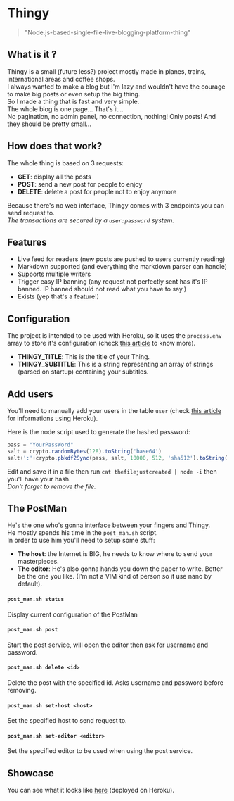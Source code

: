 # Thingy

> "Node.js-based-single-file-live-blogging-platform-thing"

## What is it ?

Thingy is a small (future less?) project mostly made in planes, trains, international areas and coffee shops.  
I always wanted to make a blog but I'm lazy and wouldn't have the courage to make big posts or even setup the big thing.  
So I made a thing that is fast and very simple.  
The whole blog is one page... That's it...  
No pagination, no admin panel, no connection, nothing! Only posts! And they should be pretty small...

## How does that work?

The whole thing is based on 3 requests:
- **GET**: display all the posts
- **POST**: send a new post for people to enjoy
- **DELETE**: delete a post for people not to enjoy anymore

Because there's no web interface, Thingy comes with 3 endpoints you can send request to.  
*The transactions are secured by a `user:password` system.*

## Features

- Live feed for readers (new posts are pushed to users currently reading)
- Markdown supported (and everything the markdown parser can handle)
- Supports multiple writers
- Trigger easy IP banning (any request not perfectly sent has it's IP banned. IP banned should not read what you have to say.)
- Exists (yep that's a feature!)

## Configuration

The project is intended to be used with Heroku, so it uses the `process.env` array to store it's configuration (check [this article](https://devcenter.heroku.com/articles/config-vars) to know more).  

- **THINGY_TITLE**: This is the title of your Thing.
- **THINGY_SUBTITLE**: This is a string representing an array of strings (parsed on startup) containing your subtitles.

## Add users

You'll need to manually add your users in the table `user` (check [this article](https://devcenter.heroku.com/articles/heroku-postgresql) for informations using Heroku).

Here is the node script used to generate the hashed password:
```js
pass = "YourPassWord"
salt = crypto.randomBytes(128).toString('base64')
salt+':'+crypto.pbkdf2Sync(pass, salt, 10000, 512, 'sha512').toString('hex')
```
Edit and save it in a file then run `cat thefilejustcreated | node -i` then you'll have your hash.  
*Don't forget to remove the file.*

## The PostMan

He's the one who's gonna interface between your fingers and Thingy.  
He mostly spends his time in the `post_man.sh` script.  
In order to use him you'll need to setup some stuff:
- **The host**: the Internet is BIG, he needs to know where to send your masterpieces.
- **The editor**: He's also gonna hands you down the paper to write. Better be the one you like. (I'm not a VIM kind of person so it use nano by default).

#### `post_man.sh status`
Display current configuration of the PostMan
#### `post_man.sh post`
Start the post service, will open the editor then ask for username and password.
#### `post_man.sh delete <id>`
Delete the post with the specified id. Asks username and password before removing.
#### `post_man.sh set-host <host>`
Set the specified host to send request to.
#### `post_man.sh set-editor <editor>`
Set the specified editor to be used when using the post service.



Showcase
-----
You can see what it looks like [here](https://guarded-hollows-7165.herokuapp.com) (deployed on Heroku).

